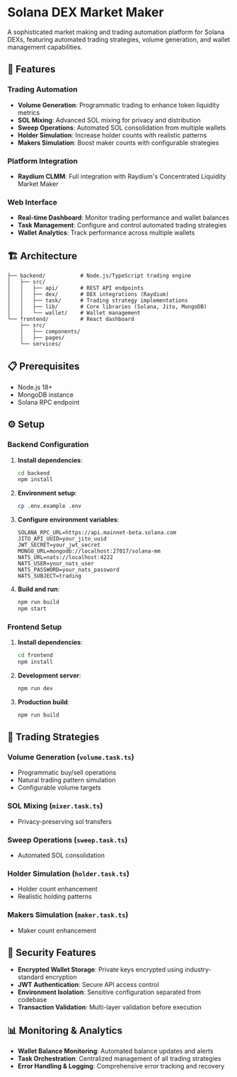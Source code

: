 # Solana DEX Market Maker

A sophisticated market making and trading automation platform for Solana DEXs, featuring automated trading strategies, volume generation, and wallet management capabilities.

## 🚀 Features

### Trading Automation
- **Volume Generation**: Programmatic trading to enhance token liquidity metrics
- **SOL Mixing**: Advanced SOL mixing for privacy and distribution
- **Sweep Operations**: Automated SOL consolidation from multiple wallets
- **Holder Simulation**: Increase holder counts with realistic patterns
- **Makers Simulation**: Boost maker counts with configurable strategies

### Platform Integration
- **Raydium CLMM**: Full integration with Raydium's Concentrated Liquidity Market Maker

### Web Interface
- **Real-time Dashboard**: Monitor trading performance and wallet balances
- **Task Management**: Configure and control automated trading strategies
- **Wallet Analytics**: Track performance across multiple wallets

## 🏗️ Architecture

```
├── backend/           # Node.js/TypeScript trading engine
│   ├── src/
│   │   ├── api/       # REST API endpoints
│   │   ├── dex/       # DEX integrations (Raydium)
│   │   ├── task/      # Trading strategy implementations
│   │   ├── lib/       # Core libraries (Solana, Jito, MongoDB)
│   │   └── wallet/    # Wallet management
└── frontend/          # React dashboard
    ├── src/
    │   ├── components/
    │   ├── pages/
    └── services/
```

## 📋 Prerequisites

- Node.js 18+
- MongoDB instance
- Solana RPC endpoint

## ⚙️ Setup

### Backend Configuration

1. **Install dependencies**:
   ```bash
   cd backend
   npm install
   ```

2. **Environment setup**:
   ```bash
   cp .env.example .env
   ```

3. **Configure environment variables**:
   ```env
   SOLANA_RPC_URL=https://api.mainnet-beta.solana.com
   JITO_API_UUID=your_jito_uuid
   JWT_SECRET=your_jwt_secret
   MONGO_URL=mongodb://localhost:27017/solana-mm
   NATS_URL=nats://localhost:4222
   NATS_USER=your_nats_user
   NATS_PASSWORD=your_nats_password
   NATS_SUBJECT=trading
   ```

4. **Build and run**:
   ```bash
   npm run build
   npm start
   ```

### Frontend Setup

1. **Install dependencies**:
   ```bash
   cd frontend
   npm install
   ```

2. **Development server**:
   ```bash
   npm run dev
   ```

3. **Production build**:
   ```bash
   npm run build
   ```

## 🔧 Trading Strategies

### Volume Generation (`volume.task.ts`)
- Programmatic buy/sell operations
- Natural trading pattern simulation
- Configurable volume targets

### SOL Mixing (`mixer.task.ts`)
- Privacy-preserving sol transfers

### Sweep Operations (`sweep.task.ts`)
- Automated SOL consolidation

### Holder Simulation (`holder.task.ts`)
- Holder count enhancement
- Realistic holding patterns

### Makers Simulation (`maker.task.ts`)
- Maker count enhancement


## 🔐 Security Features

- **Encrypted Wallet Storage**: Private keys encrypted using industry-standard encryption
- **JWT Authentication**: Secure API access control
- **Environment Isolation**: Sensitive configuration separated from codebase
- **Transaction Validation**: Multi-layer validation before execution

## 📊 Monitoring & Analytics

- **Wallet Balance Monitoring**: Automated balance updates and alerts
- **Task Orchestration**: Centralized management of all trading strategies
- **Error Handling & Logging**: Comprehensive error tracking and recovery
